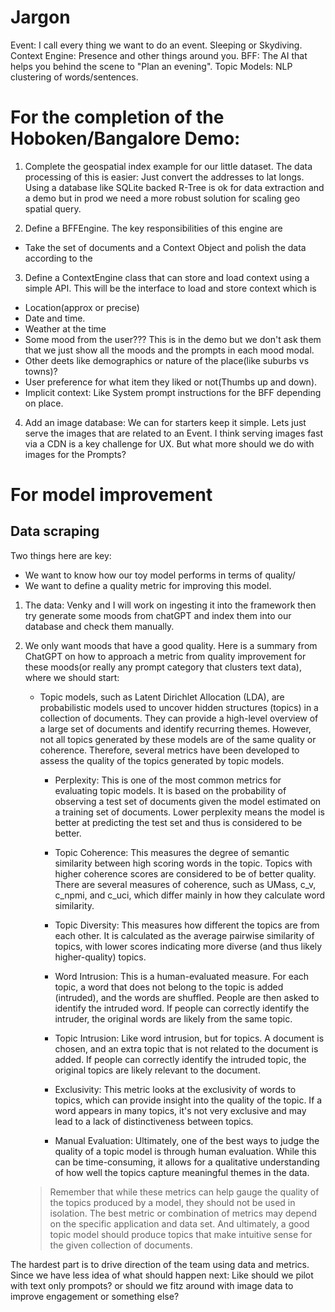 # Jargon
Event: I call every thing we want to do an event. Sleeping or Skydiving.
Context Engine: Presence and other things around you.
BFF: The AI that helps you behind the scene to "Plan an evening".
Topic Models: NLP clustering of words/sentences.


# For the completion of the Hoboken/Bangalore Demo: 

1. Complete the geospatial index example for our little dataset. The data processing of this is easier: Just convert the addresses to lat longs. Using a  database like SQLite backed R-Tree is ok for data extraction and a demo but in prod we need a more robust solution for scaling geo spatial query.

2. Define a BFFEngine. The key responsibilities of this engine are 
- Take the set of documents and a Context Object and polish the data according to the  

3. Define a ContextEngine class that can store and load context using a simple API. This will be the interface to
load and store context which is 
- Location(approx or precise)
- Date and time.
- Weather at the time
- Some mood from the user??? This is in the demo but we don't ask them that we just show all the moods and the prompts in each mood modal. 
- Other deets like demographics or nature of the place(like suburbs vs towns)?
- User preference for what item they liked or not(Thumbs up and down).
- Implicit context: Like System prompt instructions for the BFF depending on place. 

4. Add an image database: We can for starters keep it simple. Lets just serve the images that are related to an Event.
I think serving images fast via a CDN is a key challenge for UX. But what more should we do with images for the Prompts?

# For model improvement 
## Data scraping
Two things here are key:
- We want to know how our toy model performs in terms of quality/
- We want to define a quality metric for improving this model.

1. The data: Venky and I will work on ingesting it into the framework then try generate some moods from chatGPT and index
them into our database and check them manually. 
2. We only want moods that have a good quality. Here is a summary from ChatGPT on how to approach a metric from quality improvement for these moods(or really any prompt category that clusters text data), where we should start:


    - Topic models, such as Latent Dirichlet Allocation (LDA), are probabilistic models used to uncover hidden structures (topics) in a collection of documents. They can provide a high-level overview of a large set of documents and identify recurring themes. However, not all topics generated by these models are of the same quality or coherence. Therefore, several metrics have been developed to assess the quality of the topics generated by topic models.

        - Perplexity: This is one of the most common metrics for evaluating topic models. It is based on the probability of observing a test set of documents given the model estimated on a training set of documents. Lower perplexity means the model is better at predicting the test set and thus is considered to be better.

        - Topic Coherence: This measures the degree of semantic similarity between high scoring words in the topic. Topics with higher coherence scores are considered to be of better quality. There are several measures of coherence, such as UMass, c_v, c_npmi, and c_uci, which differ mainly in how they calculate word similarity.

        - Topic Diversity: This measures how different the topics are from each other. It is calculated as the average pairwise similarity of topics, with lower scores indicating more diverse (and thus likely higher-quality) topics.

        - Word Intrusion: This is a human-evaluated measure. For each topic, a word that does not belong to the topic is added (intruded), and the words are shuffled. People are then asked to identify the intruded word. If people can correctly identify the intruder, the original words are likely from the same topic.

        - Topic Intrusion: Like word intrusion, but for topics. A document is chosen, and an extra topic that is not related to the document is added. If people can correctly identify the intruded topic, the original topics are likely relevant to the document.

        - Exclusivity: This metric looks at the exclusivity of words to topics, which can provide insight into the quality of the topic. If a word appears in many topics, it's not very exclusive and may lead to a lack of distinctiveness between topics.

        - Manual Evaluation: Ultimately, one of the best ways to judge the quality of a topic model is through human evaluation. While this can be time-consuming, it allows for a qualitative understanding of how well the topics capture meaningful themes in the data.

    > Remember that while these metrics can help gauge the quality of the topics produced by a model, they should not be used in isolation. The best metric or combination of metrics may depend on the specific application and data set. And ultimately, a good topic model should produce topics that make intuitive sense for the given collection of documents.


The hardest part is to drive  direction of the team using data and metrics. Since we have less idea of what should happen next: Like should we pilot with text only prompots? or should we fitz around with image data  to improve engagement or something else?